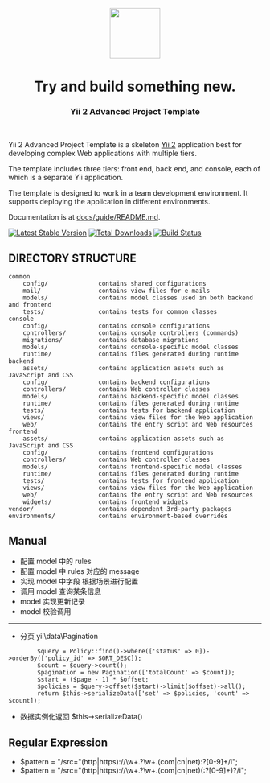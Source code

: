 <p align="center">
    <a href="https://github.com/yiisoft" target="_blank">
        <img src="https://avatars0.githubusercontent.com/u/993323" height="100px">
    </a>
    <h1 align="center">Try and build something new.</h1>
    <h3 align="center">Yii 2 Advanced Project Template</h3>
    <br>
</p>

Yii 2 Advanced Project Template is a skeleton [Yii 2](http://www.yiiframework.com/) application best for
developing complex Web applications with multiple tiers.

The template includes three tiers: front end, back end, and console, each of which
is a separate Yii application.

The template is designed to work in a team development environment. It supports
deploying the application in different environments.

Documentation is at [docs/guide/README.md](docs/guide/README.md).

[![Latest Stable Version](https://img.shields.io/packagist/v/yiisoft/yii2-app-advanced.svg)](https://packagist.org/packages/yiisoft/yii2-app-advanced)
[![Total Downloads](https://img.shields.io/packagist/dt/yiisoft/yii2-app-advanced.svg)](https://packagist.org/packages/yiisoft/yii2-app-advanced)
[![Build Status](https://travis-ci.org/yiisoft/yii2-app-advanced.svg?branch=master)](https://travis-ci.org/yiisoft/yii2-app-advanced)

DIRECTORY STRUCTURE
-------------------

```
common
    config/              contains shared configurations
    mail/                contains view files for e-mails
    models/              contains model classes used in both backend and frontend
    tests/               contains tests for common classes    
console
    config/              contains console configurations
    controllers/         contains console controllers (commands)
    migrations/          contains database migrations
    models/              contains console-specific model classes
    runtime/             contains files generated during runtime
backend
    assets/              contains application assets such as JavaScript and CSS
    config/              contains backend configurations
    controllers/         contains Web controller classes
    models/              contains backend-specific model classes
    runtime/             contains files generated during runtime
    tests/               contains tests for backend application    
    views/               contains view files for the Web application
    web/                 contains the entry script and Web resources
frontend
    assets/              contains application assets such as JavaScript and CSS
    config/              contains frontend configurations
    controllers/         contains Web controller classes
    models/              contains frontend-specific model classes
    runtime/             contains files generated during runtime
    tests/               contains tests for frontend application
    views/               contains view files for the Web application
    web/                 contains the entry script and Web resources
    widgets/             contains frontend widgets
vendor/                  contains dependent 3rd-party packages
environments/            contains environment-based overrides
```

Manual
-------

- 配置 model 中的 rules
- 配置 model 中 rules 对应的 message
- 实现 model 中字段 根据场景进行配置
- 调用 model 查询某条信息
- model 实现更新记录
- model 校验调用
-----
- 分页 yii\data\Pagination
```
        $query = Policy::find()->where(['status' => 0])->orderBy(['policy_id' => SORT_DESC]);
		$count = $query->count();
		$pagination = new Pagination(['totalCount' => $count]);
		$start = ($page - 1) * $offset;
		$policies = $query->offset($start)->limit($offset)->all();
		return $this->serializeData(['set' => $policies, 'count' => $count]);
```
- 数据实例化返回 $this->serializeData()

Regular Expression
-------------------
- $pattern = "/src=\"(http|https):\/\/\w+.?\w+\.(com|cn|net):?[0-9]+/i";
- $pattern = "/src=\"(http|https):\/\/\w+.?\w+\.(com|cn|net)(:?[0-9]+)?/i";

